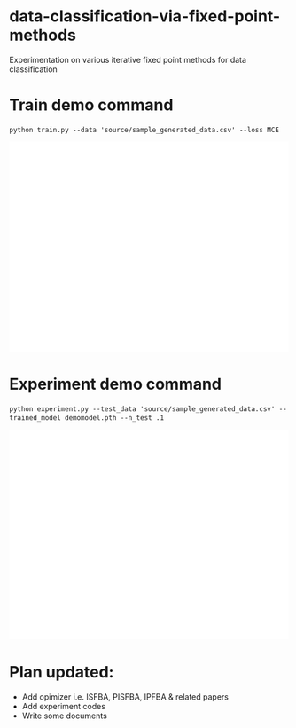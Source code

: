 # data-classification-via-fixed-point-methods
Experimentation on various iterative fixed point methods for data classification

# Train demo command
```
python train.py --data 'source/sample_generated_data.csv' --loss MCE
```
![This is an image](img/trained_results.png)
# Experiment demo command
```
python experiment.py --test_data 'source/sample_generated_data.csv' --trained_model demomodel.pth --n_test .1
```
![This is an image](img/experiment_results.png)
# Plan updated:
- Add opimizer i.e. ISFBA, PISFBA, IPFBA & related papers
- Add experiment codes
- Write some documents
